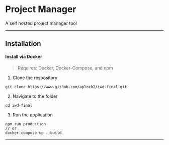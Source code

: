 # Project Manager
A self hosted project manager tool

<hr>

## Installation

#### Install via Docker

> Requires: Docker, Docker-Compose, and npm

1. Clone the respository

```
git clone https://www.github.com/aploch2/iwd-final.git
```

2. Navigate to the folder

```
cd iwd-final
```

3. Run the application

```
npm run production
// or
docker-compose up --build
```

<hr>